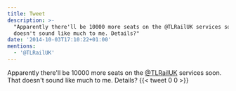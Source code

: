 ```yaml
---
title: Tweet
description: >-
  "Apparently there'll be 10000 more seats on the @TLRailUK services soon. That
  doesn't sound like much to me. Details?"
date: '2014-10-03T17:10:22+01:00'
mentions:
  - '@TLRailUK'
---
```

Apparently there'll be 10000 more seats on the [@TLRailUK](https://twitter.com/@TLRailUK) services soon. That doesn't sound like much to me. Details?
      {{< tweet 0 0 >}}
    
